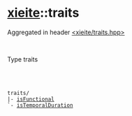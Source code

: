 # [xieite](../README.md)::traits
Aggregated in header [<xieite/traits.hpp>](../include/xieite/traits.hpp)

<br/>

Type traits

<br/><br/>

<pre><code>traits/
|- <a href="./traits/isFunctional.md">isFunctional</a>
`- <a href="./traits/isTemporalDuration.md">isTemporalDuration</a>
</code></pre>
